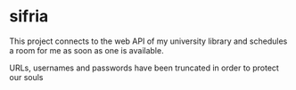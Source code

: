 # sifria

This project connects to the web API of my university library and schedules a room for me as soon as one is available.

URLs, usernames and passwords have been truncated in order to protect our souls
